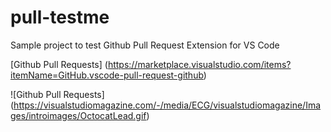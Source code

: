 # pull-testme
Sample project to test Github Pull Request Extension for VS Code

[Github Pull Requests] (https://marketplace.visualstudio.com/items?itemName=GitHub.vscode-pull-request-github)

![Github Pull Requests] (https://visualstudiomagazine.com/-/media/ECG/visualstudiomagazine/Images/introimages/OctocatLead.gif)



